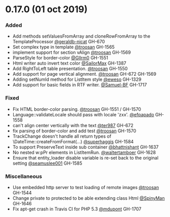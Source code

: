 # 0.17.0 (01 oct 2019)

### Added
- Add methods setValuesFromArray and cloneRowFromArray to the TemplateProcessor [@geraldb-nicat](https://github.com/geraldb-nicat) GH-670
- Set complex type in template [@troosan](https://github.com/troosan) GH-1565
- implement support for section vAlign [@troosan](https://github.com/troosan) GH-1569
- ParseStyle for border-color [@Gllrm0](https://github.com/Gllrm0) GH-1551
- Html writer auto invert text color [@SailorMax](https://github.com/SailorMax) GH-1387
- Add RightToLeft table presentation. [@troosan](https://github.com/troosan) GH-1550
- Add support for page vertical alignment. [@troosan](https://github.com/troosan) GH-672 GH-1569
- Adding setNumId method for ListItem style [@eweso](https://github.com/eweso) GH-1329
- Add support for basic fields in RTF writer. [@Samuel-BF](https://github.com/Samuel-BF) GH-1717

### Fixed
- Fix HTML border-color parsing. [@troosan](https://github.com/troosan) GH-1551 / GH-1570
- Language::validateLocale should pass with locale 'zxx'. [@efpapado](https://github.com/efpapado) GH-1558
- can't align center vertically with the text [@ter987](https://github.com/ter987) GH-672
- fix parsing of border-color and add test [@troosan](https://github.com/troosan) GH-1570
- TrackChange doesn't handle all return types of \DateTime::createFromFormat(...) [@superhaggis](https://github.com/superhaggis) GH-1584
- To support PreserveText inside sub container [@bhattnishant](https://github.com/bhattnishant) GH-1637
- No nested w:pPr elements in ListItemRun. [@waltertamboer](https://github.com/waltertamboer) GH-1628
- Ensure that entity_loader disable variable is re-set back to the original setting [@seamuslee001](https://github.com/seamuslee001) GH-1585

### Miscellaneous
- Use embedded http server to test loading of remote images [@troosan](https://github.com/troosan) GH-1544
- Change private to protected to be able extending class Html [@SpinyMan](https://github.com/SpinyMan) GH-1646
- Fix apt-get crash in Travis CI for PHP 5.3 [@mdupont](https://github.com/mdupont) GH-1707